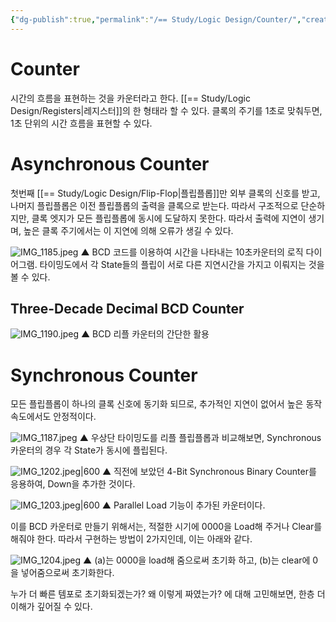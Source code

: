 ```yaml
---
{"dg-publish":true,"permalink":"/== Study/Logic Design/Counter/","created":"2023-12-18T06:23:36.000+09:00","updated":"2025-01-14T15:33:45.000+09:00"}
---
```



# Counter
시간의 흐름을 표현하는 것을 카운터라고 한다. [[== Study/Logic Design/Registers\|레지스터]]의 한 형태라 할 수 있다.
클록의 주기를 1초로 맞춰두면, 1초 단위의 시간 흐름을 표현할 수 있다.

# Asynchronous Counter
첫번째 [[== Study/Logic Design/Flip-Flop\|플립플롭]]만 외부 클록의 신호를 받고, 나머지 플립플롭은 이전 플립플롭의 출력을 클록으로 받는다. 따라서 구조적으로 단순하지만, 클록 엣지가 모든 플립플롭에 동시에 도달하지 못한다. 따라서 출력에 지연이 생기며, 높은 클록 주기에서는 이 지연에 의해 오류가 생길 수 있다.

![IMG_1185.jpeg](/img/user/z-Attached%20Files/IMG_1185.jpeg)
▲ BCD 코드를 이용하여 시간을 나타내는 10초카운터의 로직 다이어그램. 타이밍도에서 각 State들의 플립이 서로 다른 지연시간을 가지고 이뤄지는 것을 볼 수 있다.

## Three-Decade Decimal BCD Counter

![IMG_1190.jpeg](/img/user/z-Attached%20Files/IMG_1190.jpeg)
▲ BCD 리플 카운터의 간단한 활용

# Synchronous Counter
모든 플립플롭이 하나의 클록 신호에 동기화 되므로, 추가적인 지연이 없어서 높은 동작 속도에서도 안정적이다.

![IMG_1187.jpeg](/img/user/z-Attached%20Files/IMG_1187.jpeg)
▲ 우상단 타이밍도를 리플 플립플롭과 비교해보면, Synchronous 카운터의 경우 각 State가 동시에 플립된다.


![IMG_1202.jpeg|600](/img/user/z-Attached%20Files/IMG_1202.jpeg)
▲ 직전에 보았던 4-Bit Synchronous Binary Counter를 응용하여, Down을 추가한 것이다.

![IMG_1203.jpeg|600](/img/user/z-Attached%20Files/IMG_1203.jpeg)
▲ Parallel Load 기능이 추가된 카운터이다.

이를 BCD 카운터로 만들기 위해서는, 적절한 시기에 0000을 Load해 주거나 Clear를 해줘야 한다.
따라서 구현하는 방법이 2가지인데, 이는 아래와 같다.

![IMG_1204.jpeg](/img/user/z-Attached%20Files/IMG_1204.jpeg)
▲ (a)는 0000을 load해 줌으로써 초기화 하고, (b)는 clear에 0을 넣어줌으로써 초기화한다.

누가 더 빠른 템포로 초기화되겠는가? 왜 이렇게 짜였는가? 에 대해 고민해보면, 한층 더 이해가 깊어질 수 있다.